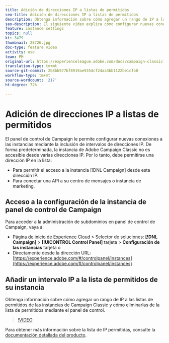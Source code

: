 ```yaml
---
title: Adición de direcciones IP a listas de permitidos
seo-title: Adición de direcciones IP a listas de permitidos
description: Obtenga información sobre cómo agregar un rango de IP a las listas de permitidos de las instancias de Campaign Classic y cómo eliminarlas de la lista de permitidos mediante el panel de control.
seo-description: El siguiente vídeo explica cómo configurar nuevas conexiones a las instancias mediante la inclusión de intervalos de direcciones IP.
feature: instance settings
topics: null
kt: 3479
thumbnail: 28726.jpg
doc-type: feature video
activity: use
team: PM
original-url: https://experienceleague.adobe.com/docs/campaign-classic-learn/tutorials/administrating/control-panel-acc/ip-whitelisting.html,https://experienceleague.adobe.com/docs/campaign-classic-learn/tutorials/administrating/control-panel-acc/ip-allow-listing.html
translation-type: tm+mt
source-git-commit: 2b8bb977bf8919ae9354cf24aa3bb1122be1cfb0
workflow-type: tm+mt
source-wordcount: '217'
ht-degree: 72%

---
```



# Adición de direcciones IP a listas de permitidos

El panel de control de Campaign le permite configurar nuevas conexiones a las instancias mediante la inclusión de intervalos de direcciones IP. De forma predeterminada, la instancia de Adobe Campaign Classic no es accesible desde varias direcciones IP. Por lo tanto, debe permitirse una dirección IP en la lista:

* Para permitir el acceso a la instancia [!DNL Campaign] desde esta dirección IP.
* Para conectar una API a su centro de mensajes o instancia de marketing.

## Acceso a la configuración de la instancia de panel de control de Campaign

Para acceder a la administración de subdominios en panel de control de Campaign, vaya a:

* [Página de inicio de Experience Cloud](https://experience.adobe.com/#/home) > Selector de soluciones: **[!DNL Campaign]** > **[!UICONTROL Control Panel]** tarjeta > **Configuración de las instancias** tarjeta
o
* Directamente desde la dirección URL: [https://experience.adobe.com/#/controlpanel/instances](https://experience.adobe.com/#/controlpanel/instances)

## Añadir un intervalo IP a la lista de permitidos de su instancia

Obtenga información sobre cómo agregar un rango de IP a las listas de permitidos de las instancias de Campaign Classic y cómo eliminarlas de la lista de permitidos mediante el panel de control.

>[!VIDEO](https://video.tv.adobe.com/v/28726?quality=12)

Para obtener más información sobre la lista de IP permitidas, consulte la [documentación detallada del producto](https://helpx.adobe.com/es/campaign/kb/control-panel-instance-settings.html).
